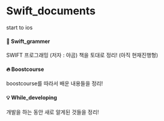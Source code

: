 # Swift_documents
start to ios<br>

<h4>👣 Swift_grammer</h4>
SWIFT 프로그래밍 (저자 : 야곰) 책을 토대로 정리! (아직 현재진행형)

<h4>🔥 Boostcourse</h4> 
boostcourse를 따라서 배운 내용들을 정리!

#### 💡 While_developing

개발을 하는 동안 새로 알게된 것들을 정리!

###### 	



